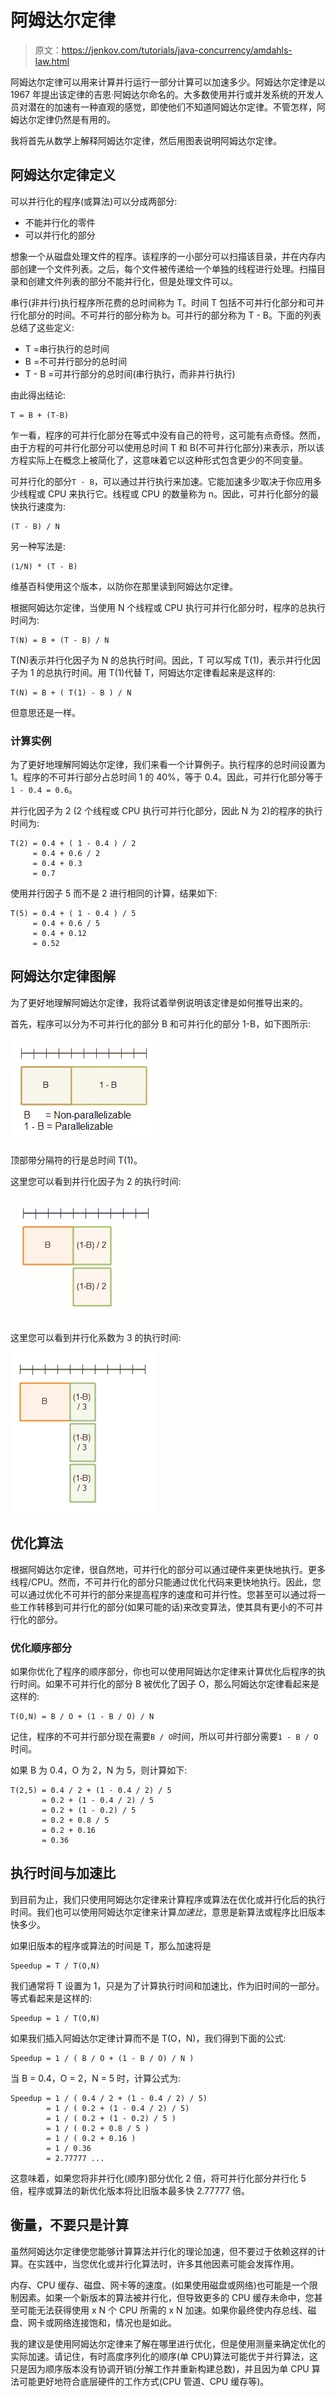 # 阿姆达尔定律

> 原文：<https://jenkov.com/tutorials/java-concurrency/amdahls-law.html>

阿姆达尔定律可以用来计算并行运行一部分计算可以加速多少。阿姆达尔定律是以 1967 年提出该定律的吉恩·阿姆达尔命名的。大多数使用并行或并发系统的开发人员对潜在的加速有一种直观的感觉，即使他们不知道阿姆达尔定律。不管怎样，阿姆达尔定律仍然是有用的。

我将首先从数学上解释阿姆达尔定律，然后用图表说明阿姆达尔定律。

## 阿姆达尔定律定义

可以并行化的程序(或算法)可以分成两部分:

*   不能并行化的零件
*   可以并行化的部分

想象一个从磁盘处理文件的程序。该程序的一小部分可以扫描该目录，并在内存内部创建一个文件列表。之后，每个文件被传递给一个单独的线程进行处理。扫描目录和创建文件列表的部分不能并行化，但是处理文件可以。

串行(非并行)执行程序所花费的总时间称为 T。时间 T 包括不可并行化部分和可并行化部分的时间。不可并行的部分称为 b。可并行的部分称为 T - B。下面的列表总结了这些定义:

*   T =串行执行的总时间
*   B =不可并行部分的总时间
*   T - B =可并行部分的总时间(串行执行，而非并行执行)

由此得出结论:

```
T = B + (T-B)

```

乍一看，程序的可并行化部分在等式中没有自己的符号，这可能有点奇怪。然而，由于方程的可并行化部分可以使用总时间 T 和 B(不可并行化部分)来表示，所以该方程实际上在概念上被简化了，这意味着它以这种形式包含更少的不同变量。

可并行化的部分`T - B`，可以通过并行执行来加速。它能加速多少取决于你应用多少线程或 CPU 来执行它。线程或 CPU 的数量称为 n。因此，可并行化部分的最快执行速度为:

```
(T - B) / N

```

另一种写法是:

```
(1/N) * (T - B)

```

维基百科使用这个版本，以防你在那里读到阿姆达尔定律。

根据阿姆达尔定律，当使用 N 个线程或 CPU 执行可并行化部分时，程序的总执行时间为:

```
T(N) = B + (T - B) / N

```

T(N)表示并行化因子为 N 的总执行时间。因此，T 可以写成 T(1)，表示并行化因子为 1 的总执行时间。用 T(1)代替 T，阿姆达尔定律看起来是这样的:

```
T(N) = B + ( T(1) - B ) / N

```

但意思还是一样。

### 计算实例

为了更好地理解阿姆达尔定律，我们来看一个计算例子。执行程序的总时间设置为 1。程序的不可并行部分占总时间 1 的 40%，等于 0.4。因此，可并行化部分等于`1 - 0.4 = 0.6`。

并行化因子为 2 (2 个线程或 CPU 执行可并行化部分，因此 N 为 2)的程序的执行时间为:

```
T(2) = 0.4 + ( 1 - 0.4 ) / 2
     = 0.4 + 0.6 / 2
     = 0.4 + 0.3
     = 0.7

```

使用并行因子 5 而不是 2 进行相同的计算，结果如下:

```
T(5) = 0.4 + ( 1 - 0.4 ) / 5
     = 0.4 + 0.6 / 5
     = 0.4 + 0.12
     = 0.52

```

## 阿姆达尔定律图解

为了更好地理解阿姆达尔定律，我将试着举例说明该定律是如何推导出来的。

首先，程序可以分为不可并行化的部分 B 和可并行化的部分 1-B，如下图所示:

![Amdahls law illustrated.](img/3a87901822cf4d737f79df5ca6f10db2.png)

顶部带分隔符的行是总时间 T(1)。

这里您可以看到并行化因子为 2 的执行时间:

![Amdahls law illustrated with a parallelization factor of 2.](img/c69c0d4f4bd2c470b8c51a69ae692665.png)

这里您可以看到并行化系数为 3 的执行时间:

![Amdahls law illustrated with a parallelization factor of 3.](img/e2d65400617be6e538733915d9b66149.png)

## 优化算法

根据阿姆达尔定律，很自然地，可并行化的部分可以通过硬件来更快地执行。更多线程/CPU。然而，不可并行化的部分只能通过优化代码来更快地执行。因此，您可以通过优化不可并行的部分来提高程序的速度和可并行性。您甚至可以通过将一些工作转移到可并行化的部分(如果可能的话)来改变算法，使其具有更小的不可并行化的部分。

### 优化顺序部分

如果你优化了程序的顺序部分，你也可以使用阿姆达尔定律来计算优化后程序的执行时间。如果不可并行化的部分 B 被优化了因子 O，那么阿姆达尔定律看起来是这样的:

```
T(O,N) = B / O + (1 - B / O) / N

```

记住，程序的不可并行部分现在需要`B / O`时间，所以可并行部分需要`1 - B / O`时间。

如果 B 为 0.4，O 为 2，N 为 5，则计算如下:

```
T(2,5) = 0.4 / 2 + (1 - 0.4 / 2) / 5
       = 0.2 + (1 - 0.4 / 2) / 5
       = 0.2 + (1 - 0.2) / 5
       = 0.2 + 0.8 / 5
       = 0.2 + 0.16
       = 0.36

```

## 执行时间与加速比

到目前为止，我们只使用阿姆达尔定律来计算程序或算法在优化或并行化后的执行时间。我们也可以使用阿姆达尔定律来计算*加速比*，意思是新算法或程序比旧版本快多少。

如果旧版本的程序或算法的时间是 T，那么加速将是

```
Speedup = T / T(O,N)

```

我们通常将 T 设置为 1，只是为了计算执行时间和加速比，作为旧时间的一部分。等式看起来是这样的:

```
Speedup = 1 / T(O,N)

```

如果我们插入阿姆达尔定律计算而不是 T(O，N)，我们得到下面的公式:

```
Speedup = 1 / ( B / O + (1 - B / O) / N )

```

当 B = 0.4，O = 2，N = 5 时，计算公式为:

```
Speedup = 1 / ( 0.4 / 2 + (1 - 0.4 / 2) / 5)
        = 1 / ( 0.2 + (1 - 0.4 / 2) / 5)
        = 1 / ( 0.2 + (1 - 0.2) / 5 )
        = 1 / ( 0.2 + 0.8 / 5 )
        = 1 / ( 0.2 + 0.16 )
        = 1 / 0.36
        = 2.77777 ...

```

这意味着，如果您将非并行化(顺序)部分优化 2 倍，将可并行化部分并行化 5 倍，程序或算法的新优化版本将比旧版本最多快 2.77777 倍。

## 衡量，不要只是计算

虽然阿姆达尔定律使您能够计算算法并行化的理论加速，但不要过于依赖这样的计算。在实践中，当您优化或并行化算法时，许多其他因素可能会发挥作用。

内存、CPU 缓存、磁盘、网卡等的速度。(如果使用磁盘或网络)也可能是一个限制因素。如果一个新版本的算法被并行化，但导致更多的 CPU 缓存未命中，您甚至可能无法获得使用 x N 个 CPU 所需的 x N 加速。如果你最终使内存总线、磁盘、网卡或网络连接饱和，情况也是如此。

我的建议是使用阿姆达尔定律来了解在哪里进行优化，但是使用测量来确定优化的实际加速。请记住，有时高度序列化的顺序(单 CPU)算法可能优于并行算法，这只是因为顺序版本没有协调开销(分解工作并重新构建总数)，并且因为单 CPU 算法可能更好地符合底层硬件的工作方式(CPU 管道、CPU 缓存等)。